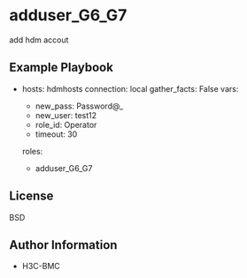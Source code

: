 adduser_G6_G7
=========
add hdm accout

Example Playbook
----------------

- hosts: hdmhosts
  connection: local
  gather_facts: False
  vars:
	- new_pass: Password@_ 
	- new_user: test12  
	- role_id: Operator
	- timeout: 30

  roles:
	- adduser_G6_G7

License
-------

BSD

Author Information
------------------

- H3C-BMC

